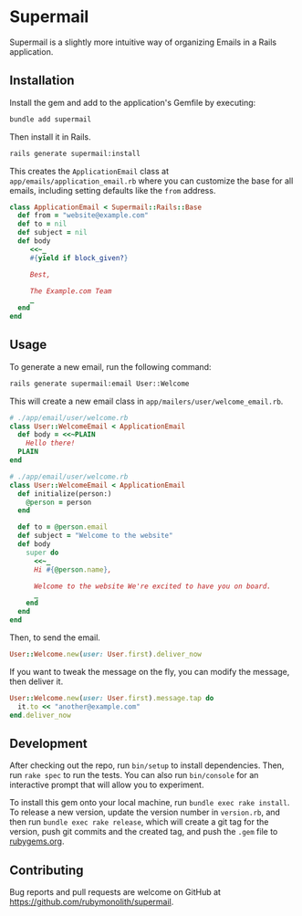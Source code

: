 # Supermail

Supermail is a slightly more intuitive way of organizing Emails in a Rails application.

## Installation

Install the gem and add to the application's Gemfile by executing:

```bash
bundle add supermail
```

Then install it in Rails.

```bash
rails generate supermail:install
```

This creates the `ApplicationEmail` class at `app/emails/application_email.rb` where you can customize the base for all emails, including setting defaults like the `from` address.

```ruby
class ApplicationEmail < Supermail::Rails::Base
  def from = "website@example.com"
  def to = nil
  def subject = nil
  def body
     <<~_
     #{yield if block_given?}

     Best,

     The Example.com Team
     _
  end
end
```

## Usage

To generate a new email, run the following command:

```bash
rails generate supermail:email User::Welcome
```

This will create a new email class in `app/mailers/user/welcome_email.rb`.

```ruby
# ./app/email/user/welcome.rb
class User::WelcomeEmail < ApplicationEmail
  def body = <<~PLAIN
    Hello there!
  PLAIN
end
```


```ruby
# ./app/email/user/welcome.rb
class User::WelcomeEmail < ApplicationEmail
  def initialize(person:)
    @person = person
  end

  def to = @person.email
  def subject = "Welcome to the website"
  def body
    super do
      <<~_
      Hi #{@person.name},

      Welcome to the website We're excited to have you on board.
      _
    end
  end
end
```

Then, to send the email.

```ruby
User::Welcome.new(user: User.first).deliver_now
```

If you want to tweak the message on the fly, you can modify the message, then deliver it.

```ruby
User::Welcome.new(user: User.first).message.tap do
  it.to << "another@example.com"
end.deliver_now
```

## Development

After checking out the repo, run `bin/setup` to install dependencies. Then, run `rake spec` to run the tests. You can also run `bin/console` for an interactive prompt that will allow you to experiment.

To install this gem onto your local machine, run `bundle exec rake install`. To release a new version, update the version number in `version.rb`, and then run `bundle exec rake release`, which will create a git tag for the version, push git commits and the created tag, and push the `.gem` file to [rubygems.org](https://rubygems.org).

## Contributing

Bug reports and pull requests are welcome on GitHub at https://github.com/rubymonolith/supermail.
